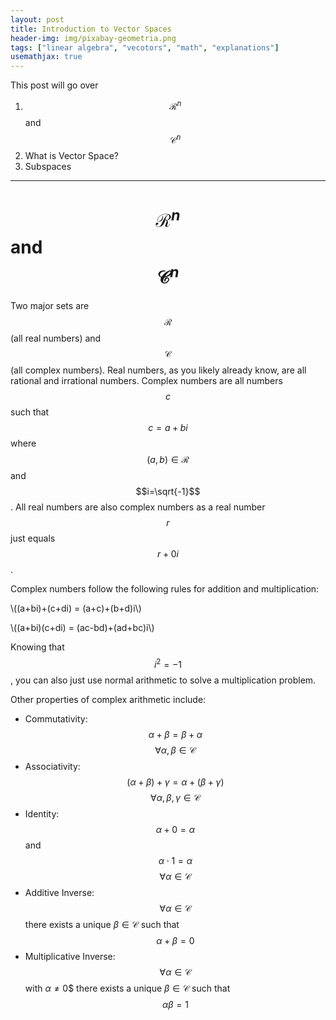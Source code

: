 ```yaml
---
layout: post
title: Introduction to Vector Spaces
header-img: img/pixabay-geometria.png
tags: ["linear algebra", "vecotors", "math", "explanations"]
usemathjax: true
---
```


<!-- This page will go over an introduction to vector spaces. For more on vector spaces see the following posts:

Finite Dimensional Vector Spaces [In Progress]

The Vector Space of Linear Maps [In Progress]

Isomorphic Vector Spaces [In Progess] -->


This post will go over

1. $$\mathcal{R}^n$$ and $$\mathcal{C}^n$$
2. What is Vector Space?
3. Subspaces

---
#  $$\mathcal{R}^n$$ and $$\mathcal{C}^n$$

Two major sets are $$\mathcal{R}$$ (all real numbers) and $$\mathcal{C}$$ (all complex numbers). Real numbers, as you likely already know, are all rational and irrational numbers. Complex numbers are all numbers $$c$$ such that $$c=a+bi$$ where $$(a,b)\in\mathcal{R}$$ and $$i=\sqrt{-1}$$. All real numbers are also complex numbers as a real number $$r$$ just equals $$r+0i$$.

Complex numbers follow the following rules for addition and multiplication:

\\((a+bi)+(c+di) = (a+c)+(b+d)i\\)

\\((a+bi)(c+di) = (ac-bd)+(ad+bc)i\\)

Knowing that $$i^2=-1$$, you can also just use normal arithmetic to solve a multiplication problem.

Other properties of complex arithmetic include:

- Commutativity: $$\alpha + \beta = \beta + \alpha $$ $$\forall \alpha, \beta\in\mathcal{C}$$
- Associativity: $$(\alpha + \beta) + \gamma = \alpha + (\beta + \gamma)$$ $$\forall \alpha, \beta,\gamma\in\mathcal{C}$$
- Identity: $$\alpha + 0 = \alpha$$ and $$\alpha\cdot 1 = \alpha$$ $$\forall \alpha\in\mathcal{C}$$
- Additive Inverse: $$\forall\alpha\in\mathcal{C}$$ there exists a unique $\beta\in\mathcal{C}$ such that $$\alpha + \beta = 0$$
- Multiplicative Inverse: $$\forall\alpha\in\mathcal{C}$$ with $\alpha\neq 0$$ there exists a unique $\beta\in\mathcal{C}$ such that $$\alpha\beta = 1$$